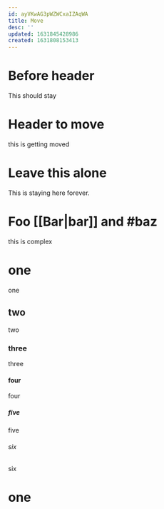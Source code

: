 ```yaml
---
id: ayVKwAG3pWZWCxaIZAqWA
title: Move
desc: ''
updated: 1631845428986
created: 1631808153413
---
```

# Before header

This should stay

# Header to move
this is getting moved


# Leave this alone

This is staying here forever.

# Foo [[Bar|bar]] and #baz

this is complex

# one

one

## two

two

### three

three

#### four

four

##### five

five

###### six

six

# one

